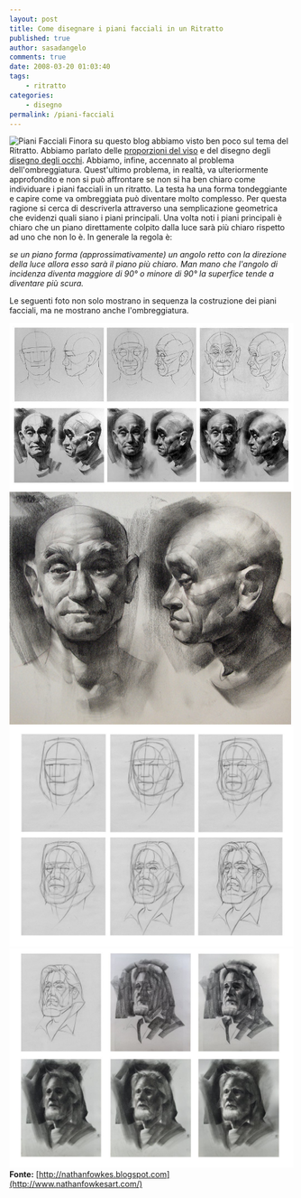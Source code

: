 ```yaml
---
layout: post
title: Come disegnare i piani facciali in un Ritratto
published: true
author: sasadangelo
comments: true
date: 2008-03-20 01:03:40
tags:
    - ritratto
categories:
    - disegno
permalink: /piani-facciali
---
```


![Piani Facciali](https://www.disegnoepittura.it/wp-content/uploads/piani-facciali2.jpg "Piani Facciali") Finora su questo blog abbiamo visto ben poco sul tema del Ritratto. Abbiamo parlato delle [proporzioni del viso](https://www.disegnoepittura.it/proporzioni-viso/) e del disegno degli [disegno degli occhi](https://www.disegnoepittura.it/come-disegnare-occhi-ritratto/). Abbiamo, infine, accennato al problema dell'ombreggiatura. Quest'ultimo problema, in realtà, va ulteriormente approfondito e non si può affrontare se non si ha ben chiaro come individuare i piani facciali in un ritratto. La testa ha una forma tondeggiante e capire come va ombreggiata può diventare molto complesso. Per questa ragione si cerca di descriverla attraverso una semplicazione geometrica che evidenzi quali siano i piani principali. Una volta noti i piani principali è chiaro che un piano direttamente colpito dalla luce sarà più chiaro rispetto ad uno che non lo è. In generale la regola è:

_se un piano forma (approssimativamente) un angolo retto con la direzione della luce allora esso sarà il piano più chiaro. Man mano che l'angolo di incidenza diventa maggiore di 90° o minore di 90° la superfice tende a diventare più scura._

Le seguenti foto non solo mostrano in sequenza la costruzione dei piani facciali, ma ne mostrano anche l'ombreggiatura.

![Piani facciali](/wp-content/uploads/piani-facciali1.jpg "Piani facciali") ![Piani facciali](/wp-content/uploads/piani-facciali2.jpg "Piani facciali") ![Piani facciali](/wp-content/uploads/clarkline_page2.jpg "Piani facciali") ![Piani facciali](/wp-content/uploads/clark-value_page3.jpg "Piani facciali") **Fonte:** [http://nathanfowkes.blogspot.com](http://www.nathanfowkesart.com/)
